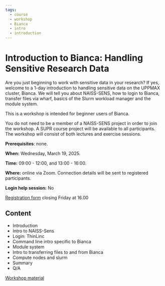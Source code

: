 ```yaml
---
tags:
  - course
  - workshop
  - Bianca
  - intro
  - introduction
---
```


# Introduction to Bianca: Handling Sensitive Research Data

Are you just beginning to work with sensitive data in your research? If yes, welcome to a 1-day introduction to handling sensitive data on the UPPMAX cluster, Bianca. We will tell you about NAISS-SENS, how to login to Bianca, transfer files via wharf, basics of the Slurm workload manager and the module system.

This is a workshop is intended for beginner users of Bianca.

You do not need to be a member of a NAISS-SENS project in order to join the workshop. A SUPR course project will be available to all participants. The workshop will consist of both lectures and exercise sessions.

**Prerequisites**: none.

**When:** Wednesday, March 19, 2025.

**Time:** 09:00 - 12:00, and 13:00 - 16:00.

**Where:** online via Zoom. Connection details will be sent to registered participants.

**Login help session:** No

[Registration form](https://forms.gle/SxtyoXYdn541Z3Lr7) closing Friday at 16.00

## Content

- Introduction
- Intro to NAISS-Sens
- Login: ThinLinc
- Command line intro specific to Bianca
- Module system
- Intro to transferring files to and from Bianca
- Compute nodes and slurm
- Summary
- Q/A

[Workshop material](https://uppmax.github.io/bianca_workshops/beginner/intro/)
